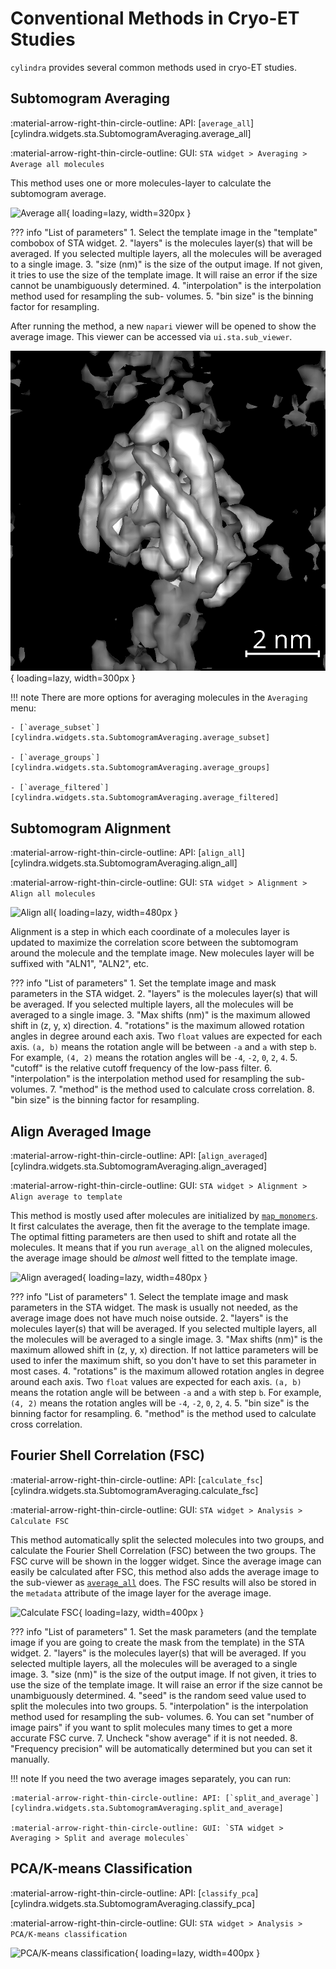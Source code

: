 # Conventional Methods in Cryo-ET Studies

`cylindra` provides several common methods used in cryo-ET studies.

## Subtomogram Averaging

:material-arrow-right-thin-circle-outline: API: [`average_all`][cylindra.widgets.sta.SubtomogramAveraging.average_all]

:material-arrow-right-thin-circle-outline: GUI: `STA widget > Averaging > Average all molecules`

This method uses one or more molecules-layer to calculate the subtomogram average.

![Average all](../images/average_all.png){ loading=lazy, width=320px }

??? info "List of parameters"
    1. Select the template image in the "template" combobox of STA widget.
    2. "layers" is the molecules layer(s) that will be averaged. If you selected
       multiple layers, all the molecules will be averaged to a single image.
    3. "size (nm)" is the size of the output image. If not given, it tries to use the
       size of the template image. It will raise an error if the size cannot be
       unambiguously determined.
    4. "interpolation" is the interpolation method used for resampling the sub-
       volumes.
    5. "bin size" is the binning factor for resampling.

After running the method, a new `napari` viewer will be opened to show the average image. This viewer can be accessed via `ui.sta.sub_viewer`.

![Averaged tubulin](../images/average_tubulin.png){ loading=lazy, width=300px }

!!! note
    There are more options for averaging molecules in the `Averaging` menu:

    - [`average_subset`][cylindra.widgets.sta.SubtomogramAveraging.average_subset]

    - [`average_groups`][cylindra.widgets.sta.SubtomogramAveraging.average_groups]

    - [`average_filtered`][cylindra.widgets.sta.SubtomogramAveraging.average_filtered]

## Subtomogram Alignment

:material-arrow-right-thin-circle-outline: API: [`align_all`][cylindra.widgets.sta.SubtomogramAveraging.align_all]

:material-arrow-right-thin-circle-outline: GUI: `STA widget > Alignment > Align all molecules`

![Align all](../images/align_all.png){ loading=lazy, width=480px }

Alignment is a step in which each coordinate of a molecules layer is updated to maximize
the correlation score between the subtomogram around the molecule and the template
image. New molecules layer will be suffixed with "ALN1", "ALN2", etc.

??? info "List of parameters"
    1. Set the template image and mask parameters in the STA widget.
    2. "layers" is the molecules layer(s) that will be averaged. If you selected
       multiple layers, all the molecules will be averaged to a single image.
    3. "Max shifts (nm)" is the maximum allowed shift in (z, y, x) direction.
    4. "rotations" is the maximum allowed rotation angles in degree around each axis.
       Two `float` values are expected for each axis. `(a, b)` means the rotation
       angle will be between `-a` and `a` with step `b`. For example, `(4, 2)` means
       the rotation angles will be `-4`, `-2`, `0`, `2`, `4`.
    5. "cutoff" is the relative cutoff frequency of the low-pass filter.
    6. "interpolation" is the interpolation method used for resampling the sub-
       volumes.
    7. "method" is the method used to calculate cross correlation.
    8. "bin size" is the binning factor for resampling.

## Align Averaged Image

:material-arrow-right-thin-circle-outline: API: [`align_averaged`][cylindra.widgets.sta.SubtomogramAveraging.align_averaged]

:material-arrow-right-thin-circle-outline: GUI: `STA widget > Alignment > Align average to template`

This method is mostly used after molecules are initialized by [`map_monomers`](../molecules/spline_to_molecules.md#molecules-on-the-cylinder-surface).
It first calculates the average, then fit the average to the template image. The
optimal fitting parameters are then used to shift and rotate all the molecules. It
means that if you run `average_all` on the aligned molecules, the average image
should be *almost* well fitted to the template image.

![Align averaged](../images/align_averaged.png){ loading=lazy, width=480px }

??? info "List of parameters"
    1. Select the template image and mask parameters in the STA widget. The mask is
       usually not needed, as the average image does not have much noise outside.
    2. "layers" is the molecules layer(s) that will be averaged. If you selected
       multiple layers, all the molecules will be averaged to a single image.
    3. "Max shifts (nm)" is the maximum allowed shift in (z, y, x) direction. If not
       lattice parameters will be used to infer the maximum shift, so you don't have
       to set this parameter in most cases.
    4. "rotations" is the maximum allowed rotation angles in degree around each axis.
       Two `float` values are expected for each axis. `(a, b)` means the rotation
       angle will be between `-a` and `a` with step `b`. For example, `(4, 2)` means
       the rotation angles will be `-4`, `-2`, `0`, `2`, `4`.
    5. "bin size" is the binning factor for resampling.
    6. "method" is the method used to calculate cross correlation.

## Fourier Shell Correlation (FSC)

:material-arrow-right-thin-circle-outline: API: [`calculate_fsc`][cylindra.widgets.sta.SubtomogramAveraging.calculate_fsc]

:material-arrow-right-thin-circle-outline: GUI: `STA widget > Analysis > Calculate FSC`

This method automatically split the selected molecules into two groups, and calculate
the Fourier Shell Correlation (FSC) between the two groups. The FSC curve will be shown
in the logger widget. Since the average image can easily be calculated after FSC, this
method also adds the average image to the sub-viewer as [`average_all`](#subtomogram-averaging)
does. The FSC results will also be stored in the `metadata` attribute of the image layer
for the average image.

![Calculate FSC](../images/calculate_fsc.png){ loading=lazy, width=400px }

??? info "List of parameters"
    1. Set the mask parameters (and the template image if you are going to create the
       mask from the template) in the STA widget.
    2. "layers" is the molecules layer(s) that will be averaged. If you selected
       multiple layers, all the molecules will be averaged to a single image.
    3. "size (nm)" is the size of the output image. If not given, it tries to use the
       size of the template image. It will raise an error if the size cannot be
       unambiguously determined.
    4. "seed" is the random seed value used to split the molecules into two groups.
    5. "interpolation" is the interpolation method used for resampling the sub-
       volumes.
    6. You can set "number of image pairs" if you want to split molecules many times to
       get a more accurate FSC curve.
    7. Uncheck "show average" if it is not needed.
    8. "Frequency precision" will be automatically determined but you can set it
       manually.

!!! note
    If you need the two average images separately, you can run:

    :material-arrow-right-thin-circle-outline: API: [`split_and_average`][cylindra.widgets.sta.SubtomogramAveraging.split_and_average]

    :material-arrow-right-thin-circle-outline: GUI: `STA widget > Averaging > Split and average molecules`

## PCA/K-means Classification

:material-arrow-right-thin-circle-outline: API: [`classify_pca`][cylindra.widgets.sta.SubtomogramAveraging.classify_pca]

:material-arrow-right-thin-circle-outline: GUI: `STA widget > Analysis > PCA/K-means classification`

![PCA/K-means classification](../images/classify_pca.png){ loading=lazy, width=400px }
